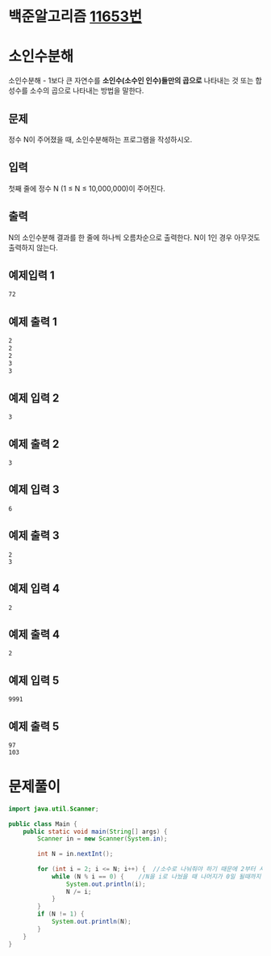 # 백준알고리즘 [11653번](https://www.acmicpc.net/problem/11653)



# 소인수분해

소인수분해 - 1보다 큰 자연수를 **소인수(소수인 인수)들만의 곱으로** 나타내는 것 또는 합성수를 소수의 곱으로 나타내는 방법을 말한다.



## 문제

정수 N이 주어졌을 때, 소인수분해하는 프로그램을 작성하시오.

## 입력

첫째 줄에 정수 N (1 ≤ N ≤ 10,000,000)이 주어진다.

## 출력

N의 소인수분해 결과를 한 줄에 하나씩 오름차순으로 출력한다. N이 1인 경우 아무것도 출력하지 않는다.

## 예제입력 1

```bash
72
```

## 예제 출력 1

```bash
2
2
2
3
3
```

## 예제 입력 2 

```
3
```

## 예제 출력 2 

```
3
```

## 예제 입력 3 

```
6
```

## 예제 출력 3 

```
2
3
```

## 예제 입력 4 

```
2
```

## 예제 출력 4 

```
2
```

## 예제 입력 5 

```
9991
```

## 예제 출력 5 

```
97
103
```





# 문제풀이

```java
import java.util.Scanner;
 
public class Main {
	public static void main(String[] args) {
		Scanner in = new Scanner(System.in);
        
		int N = in.nextInt();
 
		for (int i = 2; i <= N; i++) {	//소수로 나눠줘야 하기 때문에 2부터 시작
			while (N % i == 0) {	//N을 i로 나눴을 때 나머지가 0일 될때까지
				System.out.println(i);
				N /= i;
			}
		}
		if (N != 1) {
			System.out.println(N);
		}
	}
}
```

